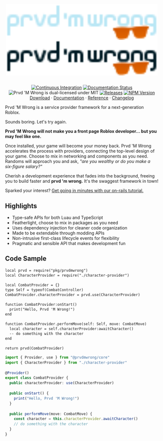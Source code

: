<div align="center">
<img
  align="center"
  src="https://raw.githubusercontent.com/prvdmwrong/prvdmwrong/main/assets/wordmark-dark.svg#gh-dark-mode-only"
  alt="Prvd 'M Wrong"
  width="500px"/>
<img
  align="center"
  src="https://raw.githubusercontent.com/prvdmwrong/prvdmwrong/main/assets/wordmark-light.svg#gh-light-mode-only"
  alt="Prvd 'M Wrong"
  width="500px"/>

<br/>
<br/>

[![Continuous Integration](https://img.shields.io/github/actions/workflow/status/prvdmwrong/prvdmwrong/ci.yml?style=flat-square&label=Continuous%20Integration)](https://github.com/prvdmwrong/prvdmwrong/actions/workflows/ci.yml)
[![Documentation Status](https://img.shields.io/github/actions/workflow/status/prvdmwrong/prvdmwrong/docs.yml?style=flat-square&label=Documentation)](https://github.com/prvdmwrong/prvdmwrong/actions/workflows/docs.yml)<br/>
![Prvd 'M Wrong is dual-licensed under MIT](https://img.shields.io/badge/license-MIT%20or%20Apache%202.0-blue?style=flat-square)
[![Releases](https://img.shields.io/github/v/tag/prvdmwrong/prvdmwrong?&style=flat-square)](https://github.com/prvdmwrong/prvdmwrong/releases)
[![NPM Version](https://img.shields.io/npm/v/%40prvdmwrong%2Fcore?style=flat-square)](https://www.npmjs.com/package/@prvdmwrong/core)
</br>
<a href="https://github.com/prvdmwrong/prvdmwrong/releases">Download</a> ·
<a href="https://prvdmwrong.github.io/prvdmwrong/latest">Documentation</a> ·
<a href="https://prvdmwrong.github.io/prvdmwrong/latest/reference">Reference</a> ·
<a href="CHANGELOG.md">Changelog</a>
</div>

Prvd 'M Wrong is a service provider framework for a next-generation Roblox.

Sounds boring. Let's try again.

**Prvd 'M Wrong will not make you a front page Roblox developer... but you may
feel like one.**

Once installed, your game will become your money back. Prvd 'M Wrong accelerates
the process with providers, connecting the top-level design of your game. Choose
to mix in networking and components as you need. Randoms will approach you and
ask, *"are you wealthy or do you make a six-figure salary?"*

Cherish a development experience that fades into the background, freeing you to
build faster and **prvd 'm wrong.** It's the swaggest framework in town!

Sparked your interest? [Get going in minutes with our on-rails
tutorial.](https://prvdmwrong.github.io/prvdmwrong/latest/tutorials/)

## Highlights

- Type-safe APIs for both Luau and TypeScript
- Featherlight, choose to mix in packages as you need
- Uses dependency injection for cleaner code organization
- Made to be extendable through modding APIs
- Non-intrusive first-class lifecycle events for flexibility
- Pragmatic and sensible API that makes development fun

## Code Sample

```Luau
local prvd = require("pkg/prvdmwrong")
local CharacterProvider = require("./character-provider")

local CombatProvider = {}
type Self = typeof(CombatController)
CombatProvider.characterProvider = prvd.use(CharacterProvider)

function CombatProvider:onStart()
  print("Hello, Prvd 'M Wrong!")
end

function CombatProvider.performMove(self: Self, move: CombatMove)
  local character = self.characterProvider:awaitCharacter()
  -- do something with the character
end

return prvd(CombatProvider)
```

```TypeScript
import { Provider, use } from "@prvdmwrong/core"
import { CharacterProvider } from "./character-provider"

@Provider()
export class CombatProvider {
  public characterProvider: use(CharacterProvider)

  public onStart() {
    print("Hello, Prvd 'M Wrong!")
  }

  public performMove(move: CombatMove) {
    const character = this.characterProvider.awaitCharacter()
    // do something with the character
  }
}
```
